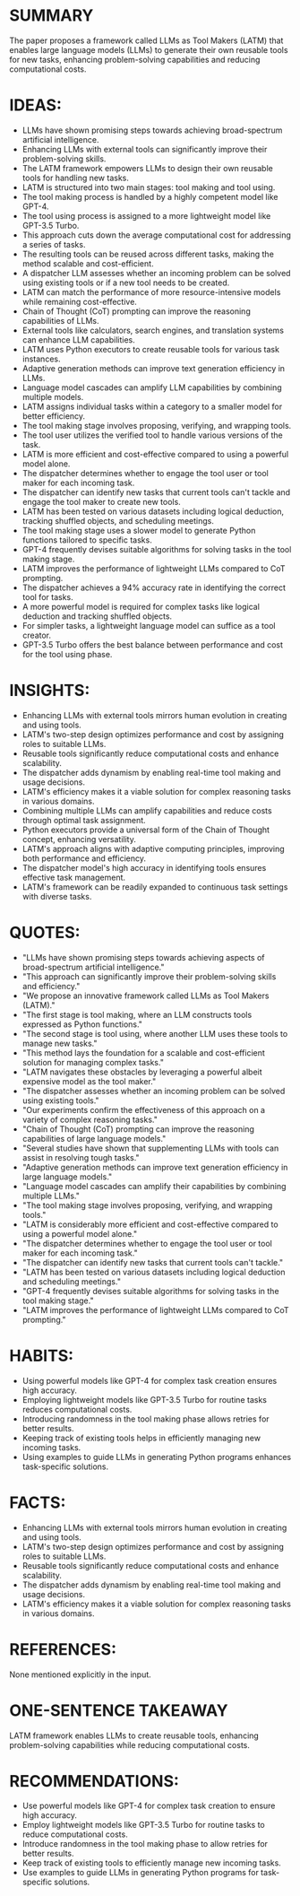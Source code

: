 # SUMMARY
The paper proposes a framework called LLMs as Tool Makers (LATM) that enables large language models (LLMs) to generate their own reusable tools for new tasks, enhancing problem-solving capabilities and reducing computational costs.

# IDEAS:
- LLMs have shown promising steps towards achieving broad-spectrum artificial intelligence.
- Enhancing LLMs with external tools can significantly improve their problem-solving skills.
- The LATM framework empowers LLMs to design their own reusable tools for handling new tasks.
- LATM is structured into two main stages: tool making and tool using.
- The tool making process is handled by a highly competent model like GPT-4.
- The tool using process is assigned to a more lightweight model like GPT-3.5 Turbo.
- This approach cuts down the average computational cost for addressing a series of tasks.
- The resulting tools can be reused across different tasks, making the method scalable and cost-efficient.
- A dispatcher LLM assesses whether an incoming problem can be solved using existing tools or if a new tool needs to be created.
- LATM can match the performance of more resource-intensive models while remaining cost-effective.
- Chain of Thought (CoT) prompting can improve the reasoning capabilities of LLMs.
- External tools like calculators, search engines, and translation systems can enhance LLM capabilities.
- LATM uses Python executors to create reusable tools for various task instances.
- Adaptive generation methods can improve text generation efficiency in LLMs.
- Language model cascades can amplify LLM capabilities by combining multiple models.
- LATM assigns individual tasks within a category to a smaller model for better efficiency.
- The tool making stage involves proposing, verifying, and wrapping tools.
- The tool user utilizes the verified tool to handle various versions of the task.
- LATM is more efficient and cost-effective compared to using a powerful model alone.
- The dispatcher determines whether to engage the tool user or tool maker for each incoming task.
- The dispatcher can identify new tasks that current tools can't tackle and engage the tool maker to create new tools.
- LATM has been tested on various datasets including logical deduction, tracking shuffled objects, and scheduling meetings.
- The tool making stage uses a slower model to generate Python functions tailored to specific tasks.
- GPT-4 frequently devises suitable algorithms for solving tasks in the tool making stage.
- LATM improves the performance of lightweight LLMs compared to CoT prompting.
- The dispatcher achieves a 94% accuracy rate in identifying the correct tool for tasks.
- A more powerful model is required for complex tasks like logical deduction and tracking shuffled objects.
- For simpler tasks, a lightweight language model can suffice as a tool creator.
- GPT-3.5 Turbo offers the best balance between performance and cost for the tool using phase.

# INSIGHTS:
- Enhancing LLMs with external tools mirrors human evolution in creating and using tools.
- LATM's two-step design optimizes performance and cost by assigning roles to suitable LLMs.
- Reusable tools significantly reduce computational costs and enhance scalability.
- The dispatcher adds dynamism by enabling real-time tool making and usage decisions.
- LATM's efficiency makes it a viable solution for complex reasoning tasks in various domains.
- Combining multiple LLMs can amplify capabilities and reduce costs through optimal task assignment.
- Python executors provide a universal form of the Chain of Thought concept, enhancing versatility.
- LATM's approach aligns with adaptive computing principles, improving both performance and efficiency.
- The dispatcher model's high accuracy in identifying tools ensures effective task management.
- LATM's framework can be readily expanded to continuous task settings with diverse tasks.

# QUOTES:
- "LLMs have shown promising steps towards achieving aspects of broad-spectrum artificial intelligence."
- "This approach can significantly improve their problem-solving skills and efficiency."
- "We propose an innovative framework called LLMs as Tool Makers (LATM)."
- "The first stage is tool making, where an LLM constructs tools expressed as Python functions."
- "The second stage is tool using, where another LLM uses these tools to manage new tasks."
- "This method lays the foundation for a scalable and cost-efficient solution for managing complex tasks."
- "LATM navigates these obstacles by leveraging a powerful albeit expensive model as the tool maker."
- "The dispatcher assesses whether an incoming problem can be solved using existing tools."
- "Our experiments confirm the effectiveness of this approach on a variety of complex reasoning tasks."
- "Chain of Thought (CoT) prompting can improve the reasoning capabilities of large language models."
- "Several studies have shown that supplementing LLMs with tools can assist in resolving tough tasks."
- "Adaptive generation methods can improve text generation efficiency in large language models."
- "Language model cascades can amplify their capabilities by combining multiple LLMs."
- "The tool making stage involves proposing, verifying, and wrapping tools."
- "LATM is considerably more efficient and cost-effective compared to using a powerful model alone."
- "The dispatcher determines whether to engage the tool user or tool maker for each incoming task."
- "The dispatcher can identify new tasks that current tools can't tackle."
- "LATM has been tested on various datasets including logical deduction and scheduling meetings."
- "GPT-4 frequently devises suitable algorithms for solving tasks in the tool making stage."
- "LATM improves the performance of lightweight LLMs compared to CoT prompting."

# HABITS:
- Using powerful models like GPT-4 for complex task creation ensures high accuracy.
- Employing lightweight models like GPT-3.5 Turbo for routine tasks reduces computational costs.
- Introducing randomness in the tool making phase allows retries for better results.
- Keeping track of existing tools helps in efficiently managing new incoming tasks.
- Using examples to guide LLMs in generating Python programs enhances task-specific solutions.

# FACTS:
- Enhancing LLMs with external tools mirrors human evolution in creating and using tools.
- LATM's two-step design optimizes performance and cost by assigning roles to suitable LLMs.
- Reusable tools significantly reduce computational costs and enhance scalability.
- The dispatcher adds dynamism by enabling real-time tool making and usage decisions.
- LATM's efficiency makes it a viable solution for complex reasoning tasks in various domains.

# REFERENCES:
None mentioned explicitly in the input.

# ONE-SENTENCE TAKEAWAY
LATM framework enables LLMs to create reusable tools, enhancing problem-solving capabilities while reducing computational costs.

# RECOMMENDATIONS:
- Use powerful models like GPT-4 for complex task creation to ensure high accuracy.
- Employ lightweight models like GPT-3.5 Turbo for routine tasks to reduce computational costs.
- Introduce randomness in the tool making phase to allow retries for better results.
- Keep track of existing tools to efficiently manage new incoming tasks.
- Use examples to guide LLMs in generating Python programs for task-specific solutions.